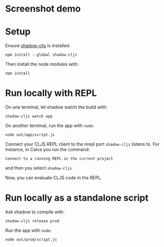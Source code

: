 # Screenshot demo


# Setup 

Ensure [shadow-cljs](https://shadow-cljs.github.io/docs/UsersGuide.html) is installed.

```
npm install --global shadow-cljs
```

Then install the node modules with:

```
npm install
```

# Run locally with REPL

On one terminal, let shadow watch the build with:

```
shadow-cljs watch app
```

On another terminal, run the app with `node`:

```
node out/app/script.js
```

Connect your CLJS REPL client to the nrepl port `shadow-cljs` listens to. For instance, in Calva you run the command: 

```
Connect to a running REPL in the current project
```

and then you select `shadow-cljs`

Now, you can evaluate CLJS code in the REPL. 

# Run locally as a standalone script

Ask shadow to compile with:

```
shadow-cljs release prod
```

Run the app with `node`:

```
node out/prod/script.js
```
